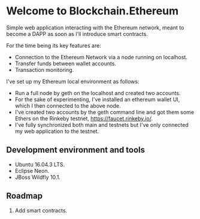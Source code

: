 # Welcome to Blockchain.Ethereum
Simple web application interacting with the Ethereum network, meant to become a DAPP as soon as I'll introduce smart contracts.

For the time being its key features are:
  - Connection to the Ethereum Network via a node running on localhost.
  - Transfer funds between wallet accounts.
  - Transaction monitoring.

I've set up my Ethereum local environment as follows:
  - Run a full node by geth on the localhost and created two accounts.
  - For the sake of experimenting, I've installed an ethereum wallet UI, which I then connected to the above node.
  - I've created two accounts by the geth command line and got them some Ethers on the Rinkeby testnet, https://faucet.rinkeby.io/. 
  - I've fully synchronized both main and testnets but I've only connected my web application to the testnet.
  
## Development environment and tools
- Ubuntu 16.04.3 LTS.
- Eclipse Neon.
- JBoss Wildfly 10.1.

## Roadmap

1. Add smart contracts.
